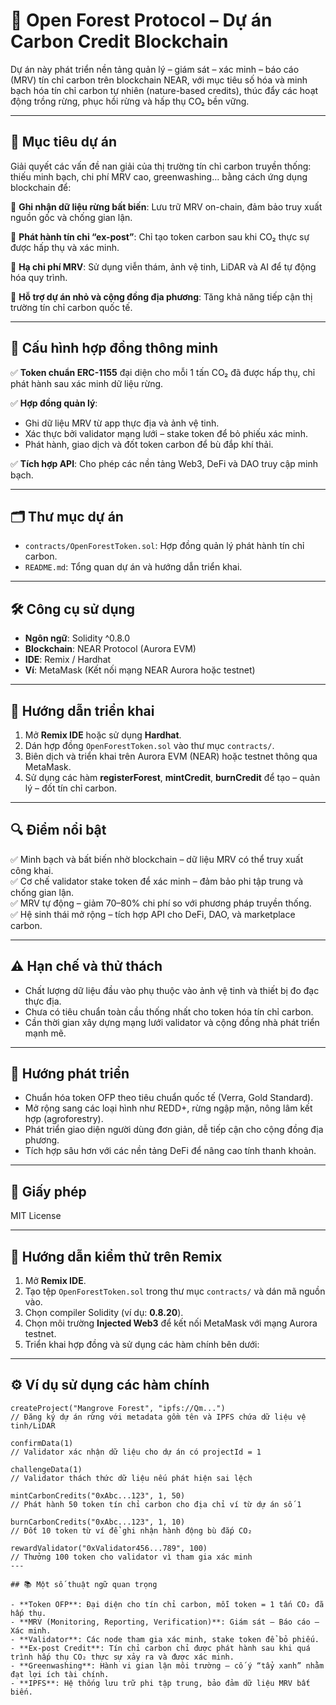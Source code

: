 # 🌳 Open Forest Protocol – Dự án Carbon Credit Blockchain

Dự án này phát triển nền tảng quản lý – giám sát – xác minh – báo cáo (MRV) tín chỉ carbon trên blockchain NEAR, với mục tiêu số hóa và minh bạch hóa tín chỉ carbon tự nhiên (nature-based credits), thúc đẩy các hoạt động trồng rừng, phục hồi rừng và hấp thụ CO₂ bền vững.

---

## 🎯 Mục tiêu dự án

Giải quyết các vấn đề nan giải của thị trường tín chỉ carbon truyền thống: thiếu minh bạch, chi phí MRV cao, greenwashing… bằng cách ứng dụng blockchain để:

📌 **Ghi nhận dữ liệu rừng bất biến**: Lưu trữ MRV on-chain, đảm bảo truy xuất nguồn gốc và chống gian lận.

📌 **Phát hành tín chỉ “ex-post”**: Chỉ tạo token carbon sau khi CO₂ thực sự được hấp thụ và xác minh.

📌 **Hạ chi phí MRV**: Sử dụng viễn thám, ảnh vệ tinh, LiDAR và AI để tự động hóa quy trình.

📌 **Hỗ trợ dự án nhỏ và cộng đồng địa phương**: Tăng khả năng tiếp cận thị trường tín chỉ carbon quốc tế.

---

## 🔗 Cấu hình hợp đồng thông minh

✅ **Token chuẩn ERC-1155** đại diện cho mỗi 1 tấn CO₂ đã được hấp thụ, chỉ phát hành sau xác minh dữ liệu rừng.

✅ **Hợp đồng quản lý**:
- Ghi dữ liệu MRV từ app thực địa và ảnh vệ tinh.
- Xác thực bởi validator mạng lưới – stake token để bỏ phiếu xác minh.
- Phát hành, giao dịch và đốt token carbon để bù đắp khí thải.

✅ **Tích hợp API**: Cho phép các nền tảng Web3, DeFi và DAO truy cập minh bạch.

---

## 🗂 Thư mục dự án

- `contracts/OpenForestToken.sol`: Hợp đồng quản lý phát hành tín chỉ carbon.
- `README.md`: Tổng quan dự án và hướng dẫn triển khai.

---

## 🛠 Công cụ sử dụng

- **Ngôn ngữ**: Solidity ^0.8.0
- **Blockchain**: NEAR Protocol (Aurora EVM)
- **IDE**: Remix / Hardhat
- **Ví**: MetaMask (Kết nối mạng NEAR Aurora hoặc testnet)

---

## 🔎 Hướng dẫn triển khai

1. Mở **Remix IDE** hoặc sử dụng **Hardhat**.  
2. Dán hợp đồng `OpenForestToken.sol` vào thư mục `contracts/`.  
3. Biên dịch và triển khai trên Aurora EVM (NEAR) hoặc testnet thông qua MetaMask.  
4. Sử dụng các hàm **registerForest**, **mintCredit**, **burnCredit** để tạo – quản lý – đốt tín chỉ carbon.  

---

## 🔍 Điểm nổi bật

✅ Minh bạch và bất biến nhờ blockchain – dữ liệu MRV có thể truy xuất công khai.  
✅ Cơ chế validator stake token để xác minh – đảm bảo phi tập trung và chống gian lận.  
✅ MRV tự động – giảm 70–80% chi phí so với phương pháp truyền thống.  
✅ Hệ sinh thái mở rộng – tích hợp API cho DeFi, DAO, và marketplace carbon.  

---

## ⚠️ Hạn chế và thử thách

- Chất lượng dữ liệu đầu vào phụ thuộc vào ảnh vệ tinh và thiết bị đo đạc thực địa.
- Chưa có tiêu chuẩn toàn cầu thống nhất cho token hóa tín chỉ carbon.
- Cần thời gian xây dựng mạng lưới validator và cộng đồng nhà phát triển mạnh mẽ.

---

## 🚀 Hướng phát triển

- Chuẩn hóa token OFP theo tiêu chuẩn quốc tế (Verra, Gold Standard).
- Mở rộng sang các loại hình như REDD+, rừng ngập mặn, nông lâm kết hợp (agroforestry).
- Phát triển giao diện người dùng đơn giản, dễ tiếp cận cho cộng đồng địa phương.
- Tích hợp sâu hơn với các nền tảng DeFi để nâng cao tính thanh khoản.

---

## 📄 Giấy phép

MIT License

---

## 🧪 Hướng dẫn kiểm thử trên Remix

1. Mở **Remix IDE**.  
2. Tạo tệp `OpenForestToken.sol` trong thư mục `contracts/` và dán mã nguồn vào.  
3. Chọn compiler Solidity (ví dụ: **0.8.20**).  
4. Chọn môi trường **Injected Web3** để kết nối MetaMask với mạng Aurora testnet.  
5. Triển khai hợp đồng và sử dụng các hàm chính bên dưới:  

---

## ⚙️ Ví dụ sử dụng các hàm chính

```solidity
createProject("Mangrove Forest", "ipfs://Qm...")
// Đăng ký dự án rừng với metadata gồm tên và IPFS chứa dữ liệu vệ tinh/LiDAR

confirmData(1)
// Validator xác nhận dữ liệu cho dự án có projectId = 1

challengeData(1)
// Validator thách thức dữ liệu nếu phát hiện sai lệch

mintCarbonCredits("0xAbc...123", 1, 50)
// Phát hành 50 token tín chỉ carbon cho địa chỉ ví từ dự án số 1

burnCarbonCredits("0xAbc...123", 1, 10)
// Đốt 10 token từ ví để ghi nhận hành động bù đắp CO₂

rewardValidator("0xValidator456...789", 100)
// Thưởng 100 token cho validator vì tham gia xác minh
---

## 📚 Một số thuật ngữ quan trọng

- **Token OFP**: Đại diện cho tín chỉ carbon, mỗi token = 1 tấn CO₂ đã hấp thụ.  
- **MRV (Monitoring, Reporting, Verification)**: Giám sát – Báo cáo – Xác minh.  
- **Validator**: Các node tham gia xác minh, stake token để bỏ phiếu.  
- **Ex-post Credit**: Tín chỉ carbon chỉ được phát hành sau khi quá trình hấp thụ CO₂ thực sự xảy ra và được xác minh.  
- **Greenwashing**: Hành vi gian lận môi trường – cố ý “tẩy xanh” nhằm đạt lợi ích tài chính.  
- **IPFS**: Hệ thống lưu trữ phi tập trung, bảo đảm dữ liệu MRV bất biến.  
